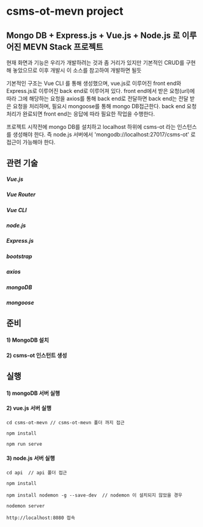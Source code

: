 # csms-ot-mevn project

## Mongo DB + Express.js + Vue.js + Node.js 로 이루 어진 MEVN Stack 프로젝트

  현재 화면과 기능은 우리가 개발하려는 것과 좀 거리가 있지만 기본적인 CRUD를 구현해 놓았으므로 이후 개발시 이 소스를 참고하여 개발하면 될듯
  
  기본적인 구조는 Vue CLI 를 통해 생성했으며, vue.js로 이루어진 front end와 Express.js로 이루어진 back end로 이루어져 있다. front end에서 받은 요청(url)에 따라 그에 해당하는 요청을 axios를 통해 back end로 전달하면 back end는 전달 받은 요청을 처리하며, 필요시 mongoose를 통해 mongo DB접근한다. back end 요청 처리가 완료되면 front end는 응답에 따라 필요한 작업을 수행한다.
 
  프로젝트 시작전에 mongo DB를 설치하고 localhost 하위에 csms-ot 라는 인스턴스를 생성해야 한다. 즉 node.js 서버에서 'mongodb://localhost:27017/csms-ot' 로 접근이 가능해야 한다.

## 관련 기술
##### Vue.js
##### Vue Router
##### Vue CLI
##### node.js
##### Express.js
##### bootstrap
##### axios
##### mongoDB
##### mongoose


## 준비
#### 1) MongoDB 설치
#### 2) csms-ot 인스턴트 생성

## 실행
#### 1) mongoDB 서버 실행

#### 2) vue.js 서버 실행
```
cd csms-ot-mevn // csms-ot-mevn 폴더 까지 접근
```
```
npm install
```
```
npm run serve
```
#### 3) node.js 서버 실행
```
cd api  // api 폴더 접근
```
```
npm install
```
```
npm install nodemon -g --save-dev  // nodemon 이 설치되지 않았을 경우
```
```
nodemon server
```
```
http://localhost:8080 접속
```
 
